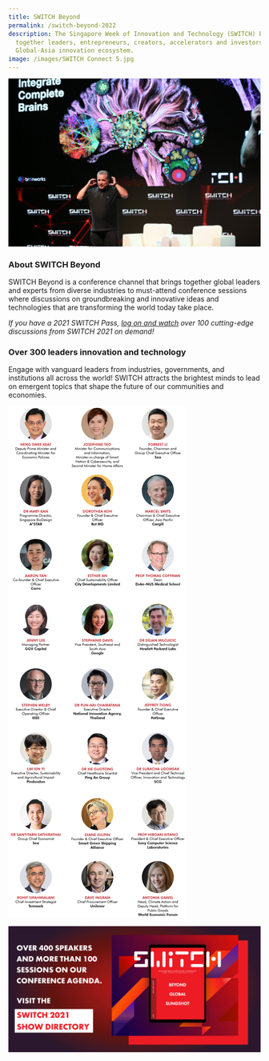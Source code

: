 ```yaml
---
title: SWITCH Beyond
permalink: /switch-beyond-2022
description: The Singapore Week of Innovation and Technology (SWITCH) brings
  together leaders, entrepreneurs, creators, accelerators and investors from the
  Global-Asia innovation ecosystem.
image: /images/SWITCH Connect 5.jpg
---
```

![](/images/SWITCH%20Connect%205.jpg)
### About SWITCH Beyond
SWITCH Beyond is a conference channel that brings together global leaders and experts from diverse industries to must-attend conference sessions where discussions on groundbreaking and innovative ideas and technologies that are transforming the world today take place. 

*If you have a 2021 SWITCH Pass, [log on and watch](https://community.switchsg.org/sessions) over 100 cutting-edge discussions from SWITCH 2021 on demand!*

### Over 300 leaders innovation and technology
Engage with vanguard leaders from industries, governments, and institutions all across the world! SWITCH attracts the brightest minds to lead on emergent topics that shape the future of our communities and economies.

![SWITCH 2021 Speakers](/images/SWITCH_2021_Speakers_Beyond_Overview_Highlights_v6.png)

[![SWITCH 2021 Show Directory](/images/Website_Banner_Show_Directory_var_1.png)](https://directory.switchsg.org)
